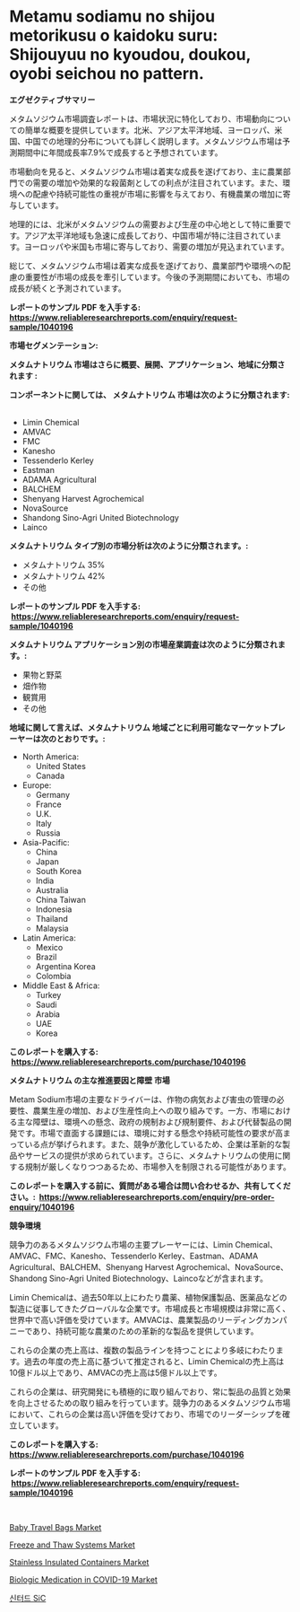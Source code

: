 <p><h1>Metamu sodiamu no shijou metorikusu o kaidoku suru: Shijouyuu no kyoudou, doukou, oyobi seichou no pattern.</h1></p><p><strong>エグゼクティブサマリー</strong></p>
<p><p>メタムソジウム市場調査レポートは、市場状況に特化しており、市場動向についての簡単な概要を提供しています。北米、アジア太平洋地域、ヨーロッパ、米国、中国での地理的分布についても詳しく説明します。メタムソジウム市場は予測期間中に年間成長率7.9%で成長すると予想されています。</p><p>市場動向を見ると、メタムソジウム市場は着実な成長を遂げており、主に農業部門での需要の増加や効果的な殺菌剤としての利点が注目されています。また、環境への配慮や持続可能性の重視が市場に影響を与えており、有機農業の増加に寄与しています。</p><p>地理的には、北米がメタムソジウムの需要および生産の中心地として特に重要です。アジア太平洋地域も急速に成長しており、中国市場が特に注目されています。ヨーロッパや米国も市場に寄与しており、需要の増加が見込まれています。</p><p>総じて、メタムソジウム市場は着実な成長を遂げており、農業部門や環境への配慮の重要性が市場の成長を牽引しています。今後の予測期間においても、市場の成長が続くと予測されています。</p></p>
<p><strong>レポートのサンプル PDF を入手する: <a href="https://www.reliableresearchreports.com/enquiry/request-sample/1040196">https://www.reliableresearchreports.com/enquiry/request-sample/1040196</a></strong></p>
<p><strong>市場セグメンテーション:</strong></p>
<p><strong> メタムナトリウム 市場はさらに概要、展開、アプリケーション、地域に分類されます :</strong></p>
<p><strong>コンポーネントに関しては、 メタムナトリウム 市場は次のように分類されます: &nbsp;</strong></p>
<p><ul><li>Limin Chemical</li><li>AMVAC</li><li>FMC</li><li>Kanesho</li><li>Tessenderlo Kerley</li><li>Eastman</li><li>ADAMA Agricultural</li><li>BALCHEM</li><li>Shenyang Harvest Agrochemical</li><li>NovaSource</li><li>Shandong Sino-Agri United Biotechnology</li><li>Lainco</li></ul></p>
<p><strong> メタムナトリウム タイプ別の市場分析は次のように分類されます。:</strong></p>
<p><ul><li>メタムナトリウム 35%</li><li>メタムナトリウム 42%</li><li>その他</li></ul></p>
<p><strong>レポートのサンプル PDF を入手する: &nbsp;<a href="https://www.reliableresearchreports.com/enquiry/request-sample/1040196">https://www.reliableresearchreports.com/enquiry/request-sample/1040196</a></strong></p>
<p><strong> メタムナトリウム アプリケーション別の市場産業調査は次のように分類されます。:</strong></p>
<p><ul><li>果物と野菜</li><li>畑作物</li><li>観賞用</li><li>その他</li></ul></p>
<p><strong>地域に関して言えば、メタムナトリウム 地域ごとに利用可能なマーケットプレーヤーは次のとおりです。:</strong></p>
<p><ul>
    <li>
        North America:
        <ul>
            <li>United States</li>
            <li>Canada</li>
        </ul>
    </li>
    <li>
        Europe:
        <ul>
            <li>Germany</li>
            <li>France</li>
            <li>U.K.</li>
            <li>Italy</li>
            <li>Russia</li>
        </ul>
    </li>
    <li>
        Asia-Pacific:
        <ul>
            <li>China</li>
            <li>Japan</li>
            <li>South Korea</li>
            <li>India</li>
            <li>Australia</li>
            <li>China Taiwan</li>
            <li>Indonesia</li>
            <li>Thailand</li>
            <li>Malaysia</li>
        </ul>
    </li>
    <li>
        Latin America:
        <ul>
            <li>Mexico</li>
            <li>Brazil</li>
            <li>Argentina Korea</li>
            <li>Colombia</li>
        </ul>
    </li>
    <li>
        Middle East & Africa:
        <ul>
            <li>Turkey</li>
            <li>Saudi</li>
            <li>Arabia</li>
            <li>UAE</li>
            <li>Korea</li>
        </ul>
    </li>
    </ul></p>
<p><strong>このレポートを購入する: &nbsp;<a href="https://www.reliableresearchreports.com/purchase/1040196">https://www.reliableresearchreports.com/purchase/1040196</a></strong></p>
<p><strong>メタムナトリウム の主な推進要因と障壁 市場</strong></p>
<p><p>Metam Sodium市場の主要なドライバーは、作物の病気および害虫の管理の必要性、農業生産の増加、および生産性向上への取り組みです。一方、市場における主な障壁は、環境への懸念、政府の規制および規制要件、および代替製品の開発です。市場で直面する課題には、環境に対する懸念や持続可能性の要求が高まっている点が挙げられます。また、競争が激化しているため、企業は革新的な製品やサービスの提供が求められています。さらに、メタムナトリウムの使用に関する規制が厳しくなりつつあるため、市場参入を制限される可能性があります。</p></p>
<p><strong>このレポートを購入する前に、質問がある場合は問い合わせるか、共有してください。:&nbsp; <a href="https://www.reliableresearchreports.com/enquiry/pre-order-enquiry/1040196">https://www.reliableresearchreports.com/enquiry/pre-order-enquiry/1040196</a></strong></p>
<p><strong>競争環境</strong></p>
<p><p>競争力のあるメタムソジウム市場の主要プレーヤーには、Limin Chemical、AMVAC、FMC、Kanesho、Tessenderlo Kerley、Eastman、ADAMA Agricultural、BALCHEM、Shenyang Harvest Agrochemical、NovaSource、Shandong Sino-Agri United Biotechnology、Laincoなどが含まれます。</p><p>Limin Chemicalは、過去50年以上にわたり農薬、植物保護製品、医薬品などの製造に従事してきたグローバルな企業です。市場成長と市場規模は非常に高く、世界中で高い評価を受けています。AMVACは、農業製品のリーディングカンパニーであり、持続可能な農業のための革新的な製品を提供しています。</p><p>これらの企業の売上高は、複数の製品ラインを持つことにより多岐にわたります。過去の年度の売上高に基づいて推定されると、Limin Chemicalの売上高は10億ドル以上であり、AMVACの売上高は5億ドル以上です。</p><p>これらの企業は、研究開発にも積極的に取り組んでおり、常に製品の品質と効果を向上させるための取り組みを行っています。競争力のあるメタムソジウム市場において、これらの企業は高い評価を受けており、市場でのリーダーシップを確立しています。</p></p>
<p><strong>このレポートを購入する: &nbsp; <a href="https://www.reliableresearchreports.com/purchase/1040196">https://www.reliableresearchreports.com/purchase/1040196</a></strong></p>
<p><strong>レポートのサンプル PDF を入手する: &nbsp;<a href="https://www.reliableresearchreports.com/enquiry/request-sample/1040196">https://www.reliableresearchreports.com/enquiry/request-sample/1040196</a></strong><strong></strong></p>
<p>&nbsp;</p>
<p><p><a href="https://github.com/gulaimolin/Market-Research-Report-List-3/blob/main/baby-travel-bags-market.md">Baby Travel Bags Market</a></p><p><a href="https://view.publitas.com/reportprime-1/insights-into-freeze-and-thaw-systems-market-size-analysing-market-share-trends-and-growth-from-2024-to-2031/">Freeze and Thaw Systems Market</a></p><p><a href="https://github.com/mauripalmi/Market-Research-Report-List-2/blob/main/stainless-insulated-containers-market.md">Stainless Insulated Containers Market</a></p><p><a href="https://issuu.com/reportprime-2/docs/biologic-medication-in-covid-19-market-size-2030.p">Biologic Medication in COVID-19 Market</a></p><p><a href="https://medium.com/@boydsmitham726/%EC%8B%A0%ED%85%8C%EB%A7%88-sic-%EC%8B%9C%EC%9E%A5-%EB%B3%B4%EA%B3%A0%EC%84%9C%EB%8A%94-%EC%9D%B4-%EC%8B%9C%EC%9E%A5%EC%9D%98-%EC%B5%9C%EC%8B%A0-%ED%8A%B8%EB%A0%8C%EB%93%9C%EC%99%80-%EC%84%B1%EC%9E%A5-%EA%B8%B0%ED%9A%8C%EB%A5%BC-%EB%B0%9D%ED%98%80%EC%A4%8D%EB%8B%88%EB%8B%A4-e99756b7ed74">신터드 SiC</a></p></p>